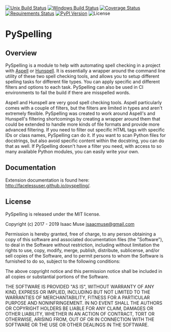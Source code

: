 [![Unix Build Status][travis-image]][travis-link]
[![Windows Build Status][appveyor-image]][appveyor-link]
[![Coverage Status][codecov-image]][codecov-link]
[![Requirements Status][requires-image]][requires-link]
[![PyPI Version][pypi-image]][pypi-link]
![License][license-image-mit]

# PySpelling

## Overview

PySpelling is a module to help with automating spell checking in a project with [Aspell][aspell] or [Hunspell][hunspell]. It is essentially a wrapper around the command line utility of these two spell checking tools, and allows you to setup different spelling tasks for different file types. You can apply specific and different filters and options to each task. PySpelling can also be used in CI environments to fail the build if there are misspelled words.

Aspell and Hunspell are very good spell checking tools. Aspell particularly comes with a couple of filters, but the filters are limited in types and aren't extremely flexible. PySpelling was created to work around Aspell's and Hunspell's filtering shortcomings by creating a wrapper around them that could be extended to handle more kinds of file formats and provide more advanced filtering. If you need to filter out specific HTML tags with specific IDs or class names, PySpelling can do it. If you want to scan Python files for docstrings, but also avoid specific content within the docstring, you can do that as well. If PySpelling doesn't have a filter you need, with access to so many available Python modules, you can easily write your own.

## Documentation

Extension documentation is found here: http://facelessuser.github.io/pyspelling/.

## License

PySpelling is released under the MIT license.

Copyright (c) 2017 - 2019 Isaac Muse <isaacmuse@gmail.com>

Permission is hereby granted, free of charge, to any person obtaining a copy of this software and associated documentation files (the "Software"), to deal in the Software without restriction, including without limitation the rights to use, copy, modify, merge, publish, distribute, sublicense, and/or sell copies of the Software, and to permit persons to whom the Software is furnished to do so, subject to the following conditions:

The above copyright notice and this permission notice shall be included in all copies or substantial portions of the Software.

THE SOFTWARE IS PROVIDED "AS IS", WITHOUT WARRANTY OF ANY KIND, EXPRESS OR IMPLIED, INCLUDING BUT NOT LIMITED TO THE WARRANTIES OF MERCHANTABILITY, FITNESS FOR A PARTICULAR PURPOSE AND NONINFRINGEMENT. IN NO EVENT SHALL THE AUTHORS OR COPYRIGHT HOLDERS BE LIABLE FOR ANY CLAIM, DAMAGES OR OTHER LIABILITY, WHETHER IN AN ACTION OF CONTRACT, TORT OR OTHERWISE, ARISING FROM, OUT OF OR IN CONNECTION WITH THE SOFTWARE OR THE USE OR OTHER DEALINGS IN THE SOFTWARE.

[aspell]: http://aspell.net/
[hunspell]: http://hunspell.github.io/

[codecov-image]: https://img.shields.io/codecov/c/github/facelessuser/pyspelling/master.svg
[codecov-link]: https://codecov.io/github/facelessuser/pyspelling
[travis-image]: https://img.shields.io/travis/facelessuser/pyspelling/master.svg?label=Unix%20Build&logo=travis
[travis-link]: https://travis-ci.org/facelessuser/pyspelling
[appveyor-image]: https://img.shields.io/appveyor/ci/facelessuser/pyspelling/master.svg?label=Windows%20Build&logo=appveyor
[appveyor-link]: https://ci.appveyor.com/project/facelessuser/pyspelling
[requires-image]: https://img.shields.io/requires/github/facelessuser/pyspelling/master.svg
[requires-link]: https://requires.io/github/facelessuser/pyspelling/requirements/?branch=master
[pypi-image]: https://img.shields.io/pypi/v/pyspelling.svg?logo=python&logoColor=white
[pypi-link]: https://pypi.python.org/pypi/pyspelling
[license-image-mit]: https://img.shields.io/badge/license-MIT-blue.svg
